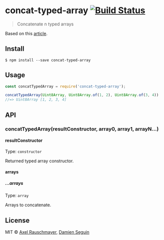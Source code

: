 # concat-typed-array [![Build Status](https://travis-ci.org/dmnsgn/concat-typed-array.svg?branch=master)](https://travis-ci.org/dmnsgn/concat-typed-array)

> Concatenate n typed arrays

Based on this [article](http://www.2ality.com/2015/10/concatenating-typed-arrays.html).

## Install

```
$ npm install --save concat-typed-array
```


## Usage

```js
const concatTypedArray = require('concat-typed-array');

concatTypedArray(Uint8Array, Uint8Array.of(1, 2), Uint8Array.of(3, 4));
//=> Uint8Array [1, 2, 3, 4]
```


## API

### concatTypedArray(resultConstructor, array0, array1, arrayN...)

#### resultConstructor

Type: `constructor`

Returned typed array constructor.

#### arrays

##### ...arrays

Type: `array`<br>

Arrays to concatenate.


## License

MIT © [Axel Rauschmayer](http://www.2ality.com/2015/10/concatenating-typed-arrays.html), [Damien Seguin](https://github.com/dmnsgn)
